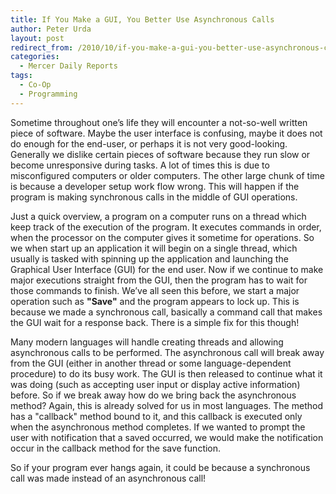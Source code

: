 ```yaml
---
title: If You Make a GUI, You Better Use Asynchronous Calls
author: Peter Urda
layout: post
redirect_from: /2010/10/if-you-make-a-gui-you-better-use-asynchronous-calls/
categories:
  - Mercer Daily Reports
tags:
  - Co-Op
  - Programming
---
```

Sometime throughout one&#8217;s life they will encounter a not-so-well written piece of software. Maybe the user interface is confusing, maybe it does not do enough for the end-user, or perhaps it is not very good-looking. Generally we dislike certain pieces of software because they run slow or become unresponsive during tasks. A lot of times this is due to misconfigured computers or older computers. The other large chunk of time is because a developer setup work flow wrong. This will happen if the program is making synchronous calls in the middle of GUI operations.

Just a quick overview, a program on a computer runs on a thread which keep track of the execution of the program. It executes commands in order, when the processor on the computer gives it sometime for operations. So we when start up an application it will begin on a single thread, which usually is tasked with spinning up the application and launching the Graphical User Interface (GUI) for the end user. Now if we continue to make major executions straight from the GUI, then the program has to wait for those commands to finish. We&#8217;ve all seen this before, we start a major operation such as **"Save"** and the program appears to lock up. This is because we made a synchronous call, basically a command call that makes the GUI wait for a response back. There is a simple fix for this though!

Many modern languages will handle creating threads and allowing asynchronous calls to be performed. The asynchronous call will break away from the GUI (either in another thread or some language-dependent procedure) to do its busy work. The GUI is then released to continue what it was doing (such as accepting user input or display active information) before. So if we break away how do we bring back the asynchronous method? Again, this is already solved for us in most languages. The method has a "callback" method bound to it, and this callback is executed only when the asynchronous method completes. If we wanted to prompt the user with notification that a saved occurred, we would make the notification occur in the callback method for the save function.

So if your program ever hangs again, it could be because a synchronous call was made instead of an asynchronous call!
